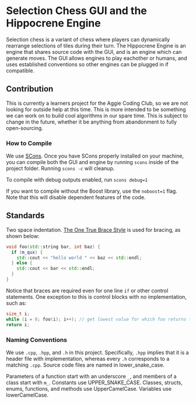 # Selection Chess GUI and the Hippocrene Engine

Selection chess is a variant of chess where players can dynamically rearrange selections of tiles during their turn. The Hippocrene Engine is an engine that shares source code with the GUI, and is an engine which can generate moves. The GUI allows engines to play eachother or humans, and uses established conventions so other engines can be plugged in if compatible.

## Contribution

This is currently a learners project for the Aggie Coding Club, so we are not looking for outside help at this time. This is more intended to be something we can work on to build cool algorithms in our spare time. This is subject to change in the future, whether it be anything from abandonment to fully open-sourcing.

### How to Compile

We use [SCons](https://www.scons.org/). Once you have SCons properly installed on your machine, you can compile both the GUI and engine by running `scons` inside of the project folder.
Running `scons -c` will cleanup.

To compile with debug outputs enabled, run `scons debug=1`

If you want to compile without the Boost library, use the `noboost=1` flag. Note that this will disable dependent features of the code.

## Standards

Two space indentation. [The One True Brace Style](https://en.wikipedia.org/wiki/Indentation_style#Variant:_1TBS_(OTBS)) is used for bracing, as shown below:

```cpp
void foo(std::string bar, int baz) {
  if (m_qux) {
    std::cout << "hello world " << baz << std::endl;
  } else {
    std::cout << bar << std::endl;
  }
}
```

Notice that braces are required even for one line `if` or other control statements. One exception to this is control blocks with no implementation, such as:

```cpp
size_t i;
while (i = 0; foo(i); i++); // get lowest value for which foo returns true
return i;
```

### Naming Conventions

We use `.cpp`, `.hpp`, and `.h` in this project. Specifically, `.hpp` implies that it is a header file with implementation, whereas every `.h` corresponds to a matching `.cpp`. Source code files are named in lower_snake_case.

Parameters of a function start with an underscore `_`, and members of a class start with `m_`. Constants use UPPER_SNAKE_CASE. Classes, structs, enums, functions, and methods use UpperCamelCase. Variables use lowerCamelCase.
